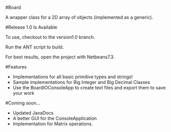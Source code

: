 #Board

A wrapper class for a 2D array of objects (implemented as a generic). 

#Release 1.0 Is Available

To use, checkout to the version1.0 branch.

Run the ANT script to build. 

For best results, open the project with Netbeans7.3.

#Features

* Implementations for all basic primitive types and strings!
* Sample implementations for Big Integer and Big Decimal Classes
* Use the BoardIOConsoleApp to create text files and export them to save your work

#Coming soon...

* Updated JavaDocs
* A better GUI for the ConsoleApplication
* Implementation for Matrix operations.
